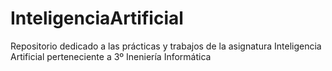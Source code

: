 # InteligenciaArtificial
Repositorio dedicado a las prácticas y trabajos de la asignatura Inteligencia Artificial perteneciente a 3º Ineniería Informática
